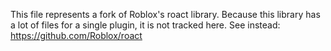 This file represents a fork of Roblox's roact library.
Because this library has a lot of files for a single plugin, it is not tracked here.
See instead: https://github.com/Roblox/roact